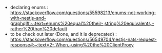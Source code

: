 - declaring enums : https://stackoverflow.com/questions/55598213/enums-not-working-with-nestjs-and-graphql#:~:text=enums%20equal%20their-,string%20equivalents,-rather%20than%20default
- to be check out later (Done, and it is deprecated) : https://stackoverflow.com/questions/56549704/nestjs-nats-request-response#:~:text=2-,When,-using%20the%20ClientProxy

